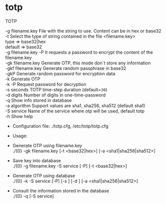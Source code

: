 # totp
TOTP

-g filename.key      File with the string to use. Content can be in hex or base32\
-t <type>            Select the type of string contained in the file <filename.key>\
                       type    => base32|hex\
                       default => base32\
-g filename.key -P   It requests a password to encrypt the content of the filename.key\
-gk filename.key     Generate OTP, this mode don´t store any information\
-gkf filename.key    Generate random passphrase in base32\
-gkP                 Generate random password for encryption data\
-k                   Generate OTP\
-k -P                Request password for decryption\
-s seconds           TOTP time-step duration (default=`30`)\
-d digits            Number of digits in one-time-password\
-q                   Show info stored in database\
-a algorithm         Support values are sha1, sha256, sha512 (default sha1)\
-S service           Name of the service where otp will be used, default totp\
-h                   Show help

* Configuration file: ./totp.cfg, /etc/totp/totp.cfg

* Usage:

*   Generate OTP using filename.key\
./{0} -gk filename.key [-t <base32|hex>] [-a <sha1|sha256|sha512>]

*   Save key into database\
./{0} -g filename.key -S service [-P] [-t <base32|hex>]

*   Generate OTP using database\
./{0} -k -S service [-P] [-s <seconds>] [-d <digits>] [-a <sha1|sha256|sha512>]

*   Consult the information stored in the database\
./{0} -q [-S service]
